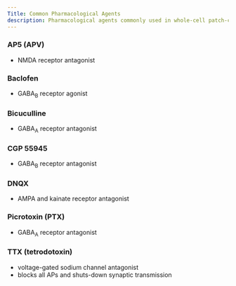 ```yaml
---
Title: Common Pharmacological Agents
description: Pharmacological agents commonly used in whole-cell patch-clamp experiments
---
```


### AP5 (APV)

* NMDA receptor antagonist

### Baclofen

* GABA<sub>B</sub> receptor agonist

### Bicuculline

* GABA<sub>A</sub> receptor antagonist

### CGP 55945 

* GABA<sub>B</sub> receptor antagonist

### DNQX 

* AMPA and kainate receptor antagonist

### Picrotoxin (PTX)

* GABA<sub>A</sub> receptor antagonist

### TTX (tetrodotoxin) 

* voltage-gated sodium channel antagonist
* blocks all APs and shuts-down synaptic transmission
